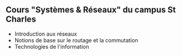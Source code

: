 ## Cours "Systèmes & Réseaux" du campus St Charles
- Introduction aux réseaux
- Notions de base sur le routage et la commutation
- Technologies de l'information
